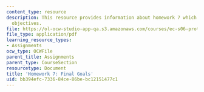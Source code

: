 ```yaml
---
content_type: resource
description: This resource provides information about homework 7 which contains final
  objectives.
file: https://ol-ocw-studio-app-qa.s3.amazonaws.com/courses/ec-s06-prototypes-to-products-fall-2005/bb394efc733684ce86bebc12151477c1_MITEC_S06F05_hw7.pdf
file_type: application/pdf
learning_resource_types:
- Assignments
ocw_type: OCWFile
parent_title: Assignments
parent_type: CourseSection
resourcetype: Document
title: 'Homework 7: Final Goals'
uid: bb394efc-7336-84ce-86be-bc12151477c1
---
```

